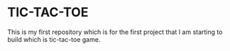 # TIC-TAC-TOE
This is my first repository which is for the first project that I am starting to build which is tic-tac-toe game.
